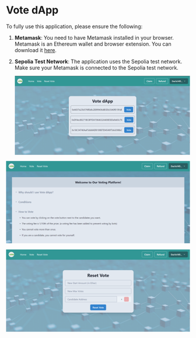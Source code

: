 # Vote dApp

To fully use this application, please ensure the following:

1. **Metamask**: You need to have Metamask installed in your browser. Metamask is an Ethereum wallet and browser extension. You can download it [here](https://metamask.io/download/).

2. **Sepolia Test Network**: The application uses the Sepolia test network. Make sure your Metamask is connected to the Sepolia test network.

   ![Example Image](https://github.com/saimthecan/Vote-dApp/blob/master/readmePic/vote1.PNG)

 ![Example Image](https://github.com/saimthecan/Vote-dApp/blob/master/readmePic/vote2.PNG)

  ![Example Image](https://github.com/saimthecan/Vote-dApp/blob/master/readmePic/vote3.PNG)
